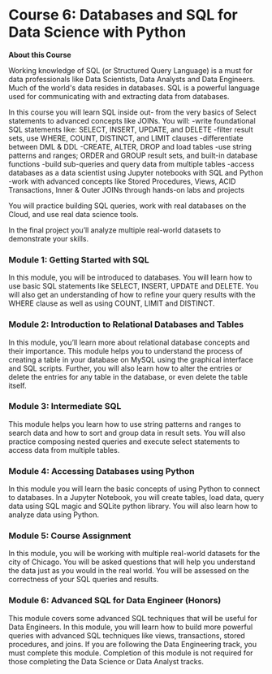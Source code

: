 # Course 6: Databases and SQL for Data Science with Python

**About this Course**

Working knowledge of SQL (or Structured Query Language) is a must for data professionals like Data Scientists, Data Analysts and Data Engineers. Much of the world's data resides in databases. SQL is a powerful language used for communicating with and extracting data from databases.

In this course you will learn SQL inside out- from the very basics of Select statements to
advanced concepts like JOINs. 
You will: 
-write foundational SQL statements like: SELECT, INSERT, UPDATE, and DELETE 
-filter result sets, use WHERE, COUNT, DISTINCT, and LIMIT clauses 
-differentiate between DML & DDL 
-CREATE, ALTER, DROP and load tables 
-use string patterns and ranges; ORDER and GROUP result sets, and built-in database functions
-build sub-queries and query data from multiple tables 
-access databases as a data scientist using Jupyter notebooks with SQL and Python
-work with advanced concepts like Stored Procedures, Views, ACID Transactions, Inner & Outer JOINs through hands-on labs and projects

You will  practice building SQL queries, work with real databases on the Cloud, and use real data science tools. 

In the final project you’ll analyze multiple real-world datasets to demonstrate your skills.

### Module 1: Getting Started with SQL
In this module, you will be introduced to databases. You will learn how to use basic SQL statements like SELECT, INSERT, UPDATE and DELETE. You will also get an understanding of how to refine your query results with the WHERE clause as well as using COUNT, LIMIT and DISTINCT.

### Module 2: Introduction to Relational Databases and Tables
In this module, you’ll learn more about relational database concepts and their importance. This module helps you to understand the process of creating a table in your database on MySQL using the graphical interface and SQL scripts. Further, you will also learn how to alter the entries or delete the entries for any table in the database, or even delete the table itself.

### Module 3: Intermediate SQL
This module helps you learn how to use string patterns and ranges to search data and how to sort and group data in result sets. You will also practice composing nested queries and execute select statements to access data from multiple tables.

### Module 4: Accessing Databases using Python
In this module you will learn the basic concepts of using Python to connect to databases. In a Jupyter Notebook, you will create tables, load data, query data using SQL magic and SQLite python library. You will also learn how to analyze data using Python.

### Module 5: Course Assignment
In this module, you will be working with multiple real-world datasets for the city of Chicago. You will be asked questions that will help you understand the data just as you would in the real world. You will be assessed on the correctness of your SQL queries and results.

### Module 6: Advanced SQL for Data Engineer (Honors)
This module covers some advanced SQL techniques that will be useful for Data Engineers. In this module, you will learn how to build more powerful queries with advanced SQL techniques like views, transactions, stored procedures, and joins. If you are following the Data Engineering track, you must complete this module. Completion of this module is not required for those completing the Data Science or Data Analyst tracks.
